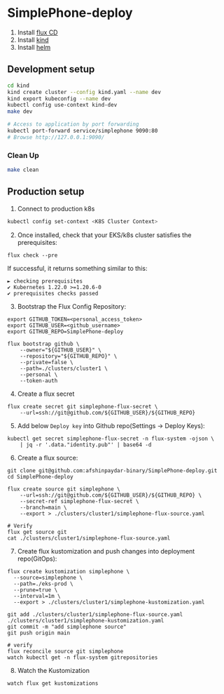 # SimplePhone-deploy

1. Install [flux CD](https://toolkit.fluxcd.io/get-started/#install-the-flux-cli)
2. Install [kind](https://kind.sigs.k8s.io/docs/user/quick-start/#installation)
3. Install [helm](https://helm.sh/docs/intro/install/)

## Development setup

```sh
cd kind
kind create cluster --config kind.yaml --name dev
kind export kubeconfig --name dev
kubectl config use-context kind-dev
make dev

# Access to application by port forwarding
kubectl port-forward service/simplephone 9090:80
# Browse http://127.0.0.1:9090/
```

### Clean Up
```sh
make clean
```

## Production setup

1. Connect to production k8s
```sh
kubectl config set-context <K8S Cluster Context>
```

2. Once installed, check that your EKS/k8s cluster satisfies the prerequisites:

`flux check --pre`

If successful, it returns something similar to this:
```
► checking prerequisites
✔ Kubernetes 1.22.0 >=1.20.6-0
✔ prerequisites checks passed
```

3. Bootstrap the Flux Config Repository:
```
export GITHUB_TOKEN=<personal_access_token>
export GITHUB_USER=<github_username>
export GITHUB_REPO=SimplePhone-deploy

flux bootstrap github \
    --owner="${GITHUB_USER}" \
    --repository="${GITHUB_REPO}" \
    --private=false \
    --path=./clusters/cluster1 \
    --personal \
    --token-auth
```

4. Create a flux secret
```
flux create secret git simplephone-flux-secret \
    --url=ssh://git@github.com/${GITHUB_USER}/${GITHUB_REPO}
```

5. Add below `Deploy key` into Github repo(Settings -> Deploy Keys):
```
kubectl get secret simplephone-flux-secret -n flux-system -ojson \
    | jq -r '.data."identity.pub"' | base64 -d
```

6. Create a flux source:
```
git clone git@github.com:afshinpaydar-binary/SimplePhone-deploy.git
cd SimplePhone-deploy

flux create source git simplephone \
    --url=ssh://git@github.com/${GITHUB_USER}/${GITHUB_REPO} \
    --secret-ref simplephone-flux-secret \
    --branch=main \
    --export > ./clusters/cluster1/simplephone-flux-source.yaml

# Verify
flux get source git
cat ./clusters/cluster1/simplephone-flux-source.yaml
```

7. Create flux kustomization and push changes into deployment repo(GitOps):
```
flux create kustomization simplephone \
  --source=simplephone \
  --path=./eks-prod \
  --prune=true \
  --interval=1m \
  --export > ./clusters/cluster1/simplephone-kustomization.yaml

git add ./clusters/cluster1/simplephone-flux-source.yaml ./clusters/cluster1/simplephone-kustomization.yaml
git commit -m "add simplephone source"
git push origin main

# verify
flux reconcile source git simplephone
watch kubectl get -n flux-system gitrepositories
```

8. Watch the Kustomization
```
watch flux get kustomizations
```